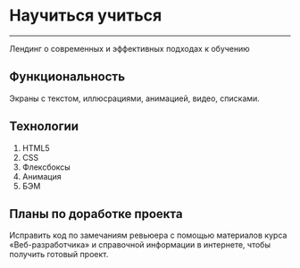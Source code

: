 # Научиться учиться
------
Лендинг о современных и эффективных подходах к обучению

## Функциональность
Экраны с текстом, иллюсрациями, анимацией, видео,  списками.

## Технологии
1. HTML5
2. CSS
3. Флексбоксы
4. Анимация
5. БЭМ

## Планы по доработке проекта
Исправить код по замечаниям ревьюера с помощью материалов курса «Веб-разработчика» и справочной информации в интернете, чтобы получить готовый проект.